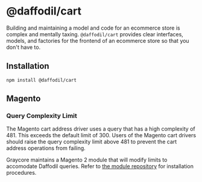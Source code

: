 # @daffodil/cart

Building and maintaining a model and code for an ecommerce store is complex and mentally taxing. `@daffodil/cart`
provides clear interfaces, models, and factories for the frontend of an ecommerce store so that you don't have to.


## Installation

```
npm install @daffodil/cart
```

## Magento

### Query Complexity Limit

The Magento cart address driver uses a query that has a high complexity of 481. This exceeds the default limit of 300. Users of the Magento cart drivers should raise the query complexity limit above 481 to prevent the cart address operations from failing.

Graycore maintains a Magento 2 module that will modify limits to accomodate Daffodil queries. Refer to [the module repository](https://github.com/graycoreio/magento2-graphql-query-complexity-limiter-module) for installation procedures.
